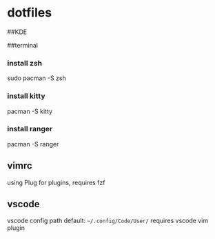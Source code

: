 # dotfiles

##KDE

##terminal

### install zsh

sudo pacman -S zsh
### install kitty

pacman -S kitty
### install ranger

pacman -S ranger

## vimrc
using Plug for plugins, requires fzf

## vscode
vscode config path default: `~/.config/Code/User/` 
requires vscode vim plugin
